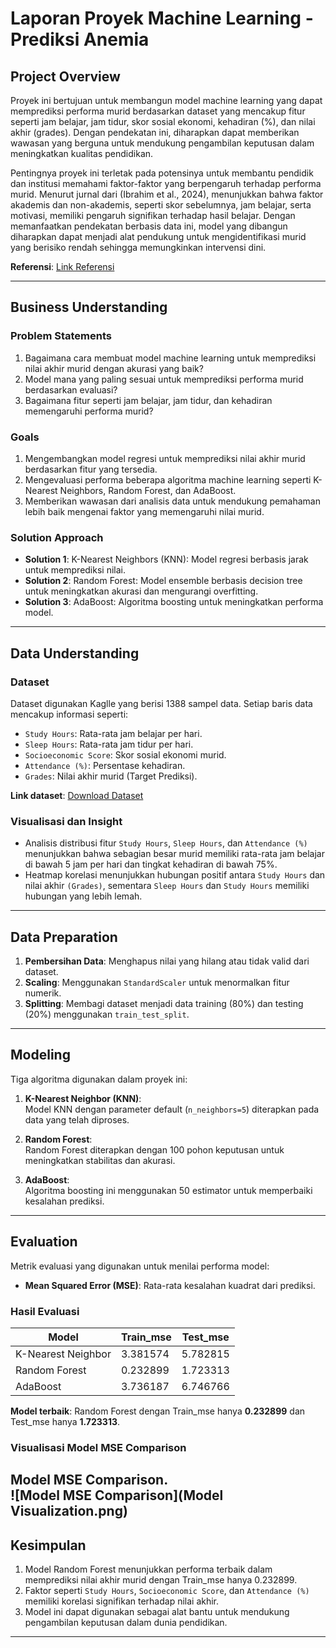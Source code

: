 # Laporan Proyek Machine Learning - **Prediksi Anemia**

## **Project Overview**
Proyek ini bertujuan untuk membangun model machine learning yang dapat memprediksi performa murid berdasarkan dataset yang mencakup fitur seperti jam belajar, jam tidur, skor sosial ekonomi, kehadiran (%), dan nilai akhir (grades). Dengan pendekatan ini, diharapkan dapat memberikan wawasan yang berguna untuk mendukung pengambilan keputusan dalam meningkatkan kualitas pendidikan.

Pentingnya proyek ini terletak pada potensinya untuk membantu pendidik dan institusi memahami faktor-faktor yang berpengaruh terhadap performa murid. Menurut jurnal dari (Ibrahim et al., 2024), menunjukkan bahwa faktor
akademis dan non-akademis, seperti skor sebelumnya, jam belajar, serta motivasi, memiliki pengaruh signifikan terhadap hasil belajar. Dengan memanfaatkan pendekatan berbasis data ini, model yang dibangun diharapkan dapat menjadi alat pendukung untuk mengidentifikasi murid yang berisiko rendah sehingga memungkinkan intervensi dini.

**Referensi**: [Link Referensi](https://www.researchgate.net/profile/Ibrahim-Haruna-Ibrahim/publication/384625747_Predictive_Model_for_Identification_and_Analysis_of_Factors_Impacting_Students_Academic_Performance_Using_Machine_Learning_Algorithms/links/66ffb179906bca2ac3e001b8/Predictive-Model-for-Identification-and-Analysis-of-Factors-Impacting-Students-Academic-Performance-Using-Machine-Learning-Algorithms.pdf)  

---

## **Business Understanding**

### **Problem Statements**
1. Bagaimana cara membuat model machine learning untuk memprediksi nilai akhir murid dengan akurasi yang baik?
2. Model mana yang paling sesuai untuk memprediksi performa murid berdasarkan evaluasi?
3. Bagaimana fitur seperti jam belajar, jam tidur, dan kehadiran memengaruhi performa murid?

### **Goals**
1. Mengembangkan model regresi untuk memprediksi nilai akhir murid berdasarkan fitur yang tersedia.
2. Mengevaluasi performa beberapa algoritma machine learning seperti K-Nearest Neighbors, Random Forest, dan AdaBoost.
3. Memberikan wawasan dari analisis data untuk mendukung pemahaman lebih baik mengenai faktor yang memengaruhi nilai murid.

### **Solution Approach**
- **Solution 1**: K-Nearest Neighbors (KNN): Model regresi berbasis jarak untuk memprediksi nilai.  
- **Solution 2**: Random Forest: Model ensemble berbasis decision tree untuk meningkatkan akurasi dan mengurangi overfitting.
- **Solution 3**:  AdaBoost: Algoritma boosting untuk meningkatkan performa model. 

---

## **Data Understanding**

### **Dataset**
Dataset digunakan Kaglle yang berisi 1388 sampel data. Setiap baris data mencakup informasi seperti:  
- `Study Hours`: Rata-rata jam belajar per hari.  
- `Sleep Hours`: Rata-rata jam tidur per hari.  
- `Socioeconomic Score`: Skor sosial ekonomi murid.  
- `Attendance (%)`: Persentase kehadiran.  
- `Grades`: Nilai akhir murid (Target Prediksi).  

**Link dataset**: [Download Dataset](https://www.kaggle.com/datasets/stealthtechnologies/predict-student-performance-dataset/data)

### **Visualisasi dan Insight**
- Analisis distribusi fitur `Study Hours`, `Sleep Hours`, dan `Attendance (%)` menunjukkan bahwa sebagian besar murid memiliki rata-rata jam belajar di bawah 5 jam per hari dan tingkat kehadiran di bawah 75%.
- Heatmap korelasi menunjukkan hubungan positif antara `Study Hours` dan nilai akhir `(Grades)`, sementara `Sleep Hours` dan `Study Hours` memiliki hubungan yang lebih lemah.  

---

## **Data Preparation**
1. **Pembersihan Data**: Menghapus nilai yang hilang atau tidak valid dari dataset. 
2. **Scaling**: Menggunakan `StandardScaler` untuk menormalkan fitur numerik.  
3. **Splitting**: Membagi dataset menjadi data training (80%) dan testing (20%) menggunakan `train_test_split`.  

---

## **Modeling**
Tiga algoritma digunakan dalam proyek ini:  
1. **K-Nearest Neighbor (KNN)**:  
   Model KNN dengan parameter default (`n_neighbors=5`) diterapkan pada data yang telah diproses.  

2. **Random Forest**:  
   Random Forest diterapkan dengan 100 pohon keputusan untuk meningkatkan stabilitas dan akurasi.  

3. **AdaBoost**:  
   Algoritma boosting ini menggunakan 50 estimator untuk memperbaiki kesalahan prediksi.  

---

## **Evaluation**
Metrik evaluasi yang digunakan untuk menilai performa model:  
- **Mean Squared Error (MSE)**: Rata-rata kesalahan kuadrat dari prediksi.
  
### **Hasil Evaluasi**
| Model              | Train_mse | Test_mse  | 
|--------------------|-----------|-----------|
| K-Nearest Neighbor | 3.381574  | 5.782815  |
| Random Forest      | 0.232899  | 1.723313  |  
| AdaBoost           | 3.736187  | 6.746766  |

**Model terbaik**: Random Forest dengan Train_mse hanya **0.232899** dan Test_mse hanya **1.723313**.  

### **Visualisasi Model MSE Comparison**  
Model MSE Comparison.  
![Model MSE Comparison](Model Visualization.png)
---

## **Kesimpulan**
1. Model Random Forest menunjukkan performa terbaik dalam memprediksi nilai akhir murid dengan Train_mse hanya 0.232899.
2. Faktor seperti `Study Hours`, `Socioeconomic Score`, dan `Attendance (%)` memiliki korelasi signifikan terhadap nilai akhir.
3. Model ini dapat digunakan sebagai alat bantu untuk mendukung pengambilan keputusan dalam dunia pendidikan.

--- 
